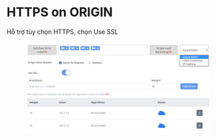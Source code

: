 # HTTPS on ORIGIN

Hỗ trợ tùy chọn HTTPS, chọn Use SSL

<figure><img src="../../.gitbook/assets/image (197).png" alt=""><figcaption></figcaption></figure>
